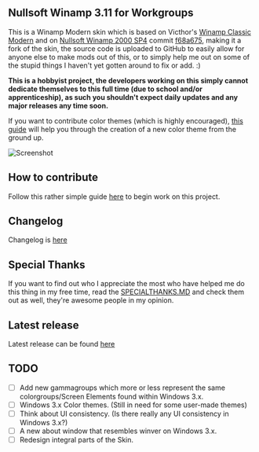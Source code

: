 ## Nullsoft Winamp 3.11 for Workgroups
This is a Winamp Modern skin which is based on Victhor's [Winamp Classic Modern](https://www.deviantart.com/victhor/art/Winamp-Classic-Modern-by-Victhor-805797724) and on [Nullsoft Winamp 2000 SP4](https://github.com/0x5066/Winamp2000SP4) commit [f68a675](https://github.com/0x5066/Winamp3x/commit/f68a67556977c0d5387fd28d27542a1104c0eb71), making it a fork of the skin, the source code is uploaded to GitHub to easily allow for anyone else to make mods out of this, or to simply help me out on some of the stupid things I haven't yet gotten around to fix or add. :)

**This is a hobbyist project, the developers working on this simply cannot dedicate themselves to this full time (due to school and/or apprenticeship), as such you shouldn't expect daily updates and any major releases any time soon.**

If you want to contribute color themes (which is highly encouraged), [this guide](https://github.com/0x5066/Winamp3x/blob/master/contributing.md) will help you through the creation of a new color theme from the ground up.

![Screenshot](https://cdn.discordapp.com/attachments/703667328835125248/768145083840069682/unknown.png)

## How to contribute
Follow this rather simple guide [here](https://github.com/0x5066/Winamp3x/blob/master/contributing.md) to begin work on this project.

## Changelog
Changelog is [here](https://github.com/0x5066/Winamp3x/blob/master/CHANGELOG.md)

## Special Thanks
If you want to find out who I appreciate the most who have helped me do this thing in my free time, read the [SPECIALTHANKS.MD](https://github.com/0x5066/Winamp3x/blob/master/SPECIALTHANKS.md) and check them out as well, they're awesome people in my opinion.

## Latest release
Latest release can be found [here](https://github.com/0x5066/Winamp3x/releases)

## TODO

 - [ ] Add new gammagroups which more or less represent the same colorgroups/Screen Elements found within Windows 3.x.
 - [ ] Windows 3.x Color themes. (Still in need for some user-made themes)
 - [ ] Think about UI consistency. (Is there really any UI consistency in Windows 3.x?)
 - [ ] A new about window that resembles winver on Windows 3.x.
 - [ ] Redesign integral parts of the Skin.
